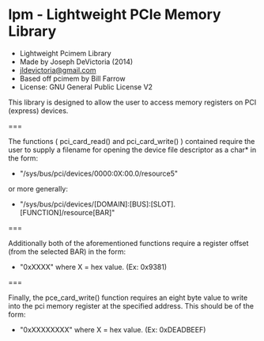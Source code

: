 lpm - Lightweight PCIe Memory Library
===

 * Lightweight Pcimem Library
 * Made by Joseph DeVictoria (2014)
 * <jldevictoria@gmail.com>
 * Based off pcimem by Bill Farrow
 * License: GNU General Public License V2

This library is designed to allow the user to access memory registers on PCI (express) devices.

===

The functions ( pci_card_read() and pci_card_write() ) contained require the user to supply a filename for opening the device file descriptor as a char* in the form:

 * "/sys/bus/pci/devices/0000:0X:00.0/resource5"

 or more generally:

 * "/sys/bus/pci/devices/[DOMAIN]:[BUS]:[SLOT].[FUNCTION]/resource[BAR]"

===

Additionally both of the aforementioned functions require a register offset (from the selected BAR) in the form:

 * "0xXXXX" where X = hex value. (Ex: 0x9381)

===

Finally, the pce_card_write() function requires an eight byte value to write into the pci memory register at the specified address.  This should be of the form:

 * "0xXXXXXXXX" where X = hex value. (Ex: 0xDEADBEEF)

